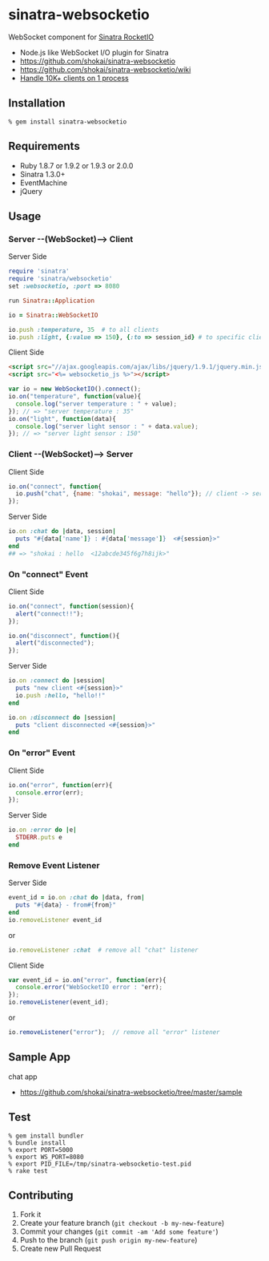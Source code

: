 sinatra-websocketio
===================
WebSocket component for [Sinatra RocketIO](https://github.com/shokai/sinatra-rocketio)

* Node.js like WebSocket I/O plugin for Sinatra
* https://github.com/shokai/sinatra-websocketio
* https://github.com/shokai/sinatra-websocketio/wiki
* [Handle 10K+ clients on 1 process](https://github.com/shokai/sinatra-websocketio/wiki/C10K)


Installation
------------

    % gem install sinatra-websocketio


Requirements
------------
* Ruby 1.8.7 or 1.9.2 or 1.9.3 or 2.0.0
* Sinatra 1.3.0+
* EventMachine
* jQuery


Usage
-----


### Server --(WebSocket)--> Client

Server Side

```ruby
require 'sinatra'
require 'sinatra/websocketio'
set :websocketio, :port => 8080

run Sinatra::Application
```
```ruby
io = Sinatra::WebSocketIO

io.push :temperature, 35  # to all clients
io.push :light, {:value => 150}, {:to => session_id} # to specific client
```

Client Side

```html
<script src="//ajax.googleapis.com/ajax/libs/jquery/1.9.1/jquery.min.js"></script>
<script src="<%= websocketio_js %>"></script>
```
```javascript
var io = new WebSocketIO().connect();
io.on("temperature", function(value){
  console.log("server temperature : " + value);
}); // => "server temperature : 35"
io.on("light", function(data){
  console.log("server light sensor : " + data.value);
}); // => "server light sensor : 150"
```


### Client --(WebSocket)--> Server

Client Side

```javascript
io.on("connect", function{
  io.push("chat", {name: "shokai", message: "hello"}); // client -> server
});
```

Server Side

```ruby
io.on :chat do |data, session|
  puts "#{data['name']} : #{data['message']}  <#{session}>"
end
## => "shokai : hello  <12abcde345f6g7h8ijk>"
```

### On "connect" Event

Client Side

```javascript
io.on("connect", function(session){
  alert("connect!!");
});

io.on("disconnect", function(){
  alert("disconnected");
});
```

Server Side

```ruby
io.on :connect do |session|
  puts "new client <#{session}>"
  io.push :hello, "hello!!"
end

io.on :disconnect do |session|
  puts "client disconnected <#{session}>"
end
```

### On "error" Event

Client Side

```javascript
io.on("error", function(err){
  console.error(err);
});
```

Server Side
```ruby
io.on :error do |e|
  STDERR.puts e
end
```

### Remove Event Listener

Server Side

```ruby
event_id = io.on :chat do |data, from|
  puts "#{data} - from#{from}"
end
io.removeListener event_id
```

or

```ruby
io.removeListener :chat  # remove all "chat" listener
```


Client Side

```javascript
var event_id = io.on("error", function(err){
  console.error("WebSocketIO error : "err);
});
io.removeListener(event_id);
```

or

```javascript
io.removeListener("error");  // remove all "error" listener
```


Sample App
----------
chat app

- https://github.com/shokai/sinatra-websocketio/tree/master/sample


Test
----

    % gem install bundler
    % bundle install
    % export PORT=5000
    % export WS_PORT=8080
    % export PID_FILE=/tmp/sinatra-websocketio-test.pid
    % rake test


Contributing
------------
1. Fork it
2. Create your feature branch (`git checkout -b my-new-feature`)
3. Commit your changes (`git commit -am 'Add some feature'`)
4. Push to the branch (`git push origin my-new-feature`)
5. Create new Pull Request
